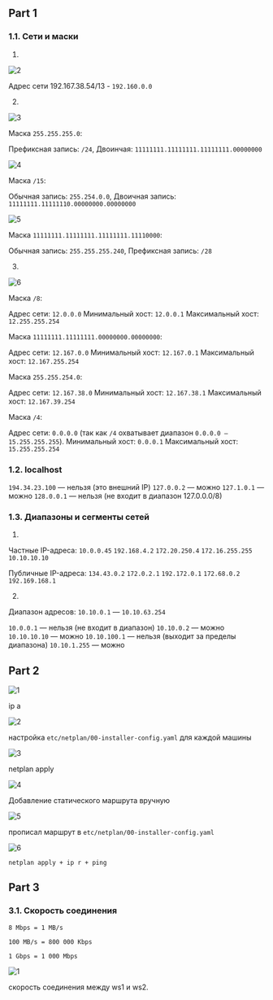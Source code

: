 ## Part 1

 ### 1.1. Сети и маски
 
 1.

   ![2](https://i.imgur.com/Z0KuSXu.png)

   Адрес сети 192.167.38.54/13 - `192.160.0.0`

 2.

   ![3](https://i.imgur.com/4lN6VLo.png)

   Маска `255.255.255.0`:

   Префиксная запись: `/24`, Двоинчая: `11111111.11111111.11111111.00000000`

   ![4](https://i.imgur.com/SgNA2A7.png)

   Маска `/15`:

   Обычная запись: `255.254.0.0`, Двоичная запись: `11111111.11111110.00000000.00000000`

   ![5](https://i.imgur.com/sKGqSgD.png)
 
   Маска `11111111.11111111.11111111.11110000`:

   Обычная запись: `255.255.255.240`, Префиксная запись: `/28`

 3.
   
   ![6](https://i.imgur.com/twp8V0i.png)

   Маска `/8`:
   
   Адрес сети: `12.0.0.0`
   Минимальный хост: `12.0.0.1`
   Максимальный хост: `12.255.255.254`


   Маска `11111111.11111111.00000000.00000000`:

   Адрес сети: `12.167.0.0`
   Минимальный хост: `12.167.0.1`
   Максимальный хост: `12.167.255.254`


   Маска `255.255.254.0`:

   Адрес сети: `12.167.38.0`
   Минимальный хост: `12.167.38.1`
   Максимальный хост: `12.167.39.254`


   Маска `/4`:

   Адрес сети: `0.0.0.0` (так как `/4` охватывает диапазон `0.0.0.0 — 15.255.255.255`).
   Минимальный хост: `0.0.0.1`
   Максимальный хост: `15.255.255.254`

 ### 1.2. localhost

   `194.34.23.100` — нельзя (это внешний IP)
   `127.0.0.2` — можно
   `127.1.0.1` — можно
   `128.0.0.1` — нельзя (не входит в диапазон 127.0.0.0/8)

 ### 1.3. Диапазоны и сегменты сетей

 1.
   Частные IP-адреса:
      `10.0.0.45`
      `192.168.4.2`
      `172.20.250.4`
      `172.16.255.255` 
      `10.10.10.10` 

   Публичные IP-адреса:
      `134.43.0.2`
      `172.0.2.1`
      `192.172.0.1`
      `172.68.0.2`
      `192.169.168.1`
 
 2.
   Диапазон адресов: `10.10.0.1` — `10.10.63.254`

   `10.0.0.1` — нельзя (не входит в диапазон)
   `10.10.0.2` — можно
   `10.10.10.10` — можно
   `10.10.100.1` — нельзя (выходит за пределы диапазона)
   `10.10.1.255` — можно

## Part 2

 ![1](https://i.imgur.com/RxjY03g.png)

 ip a

 ![2](https://i.imgur.com/Gu6UAT2.png)

 настройка `etc/netplan/00-installer-config.yaml` для каждой машины

 ![3](https://i.imgur.com/j8Y7Rsr.png)

 netplan apply

 ![4](https://i.imgur.com/kBp9J9v.png)

 Добавление статического маршрута вручную

 ![5](https://i.imgur.com/DjTPWvc.png)

 прописал маршрут в `etc/netplan/00-installer-config.yaml`

 ![6](https://i.imgur.com/stwDu79.png)

 `netplan apply + ip r + ping`
 
## Part 3

 ### 3.1. Скорость соединения

 `8 Mbps = 1 MB/s`

 `100 MB/s = 800 000 Kbps`

 `1 Gbps = 1 000 Mbps`

 ![1](https://i.imgur.com/Y8WHnPV.png)

 скорость соединения между ws1 и ws2.

 
 

